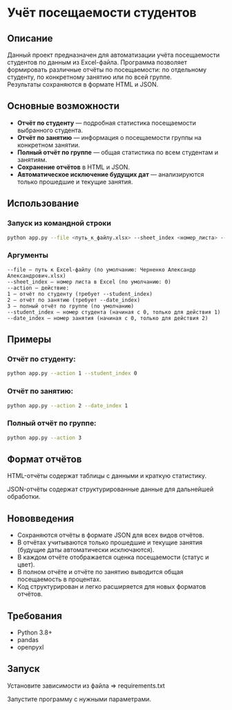 # Учёт посещаемости студентов

## Описание

Данный проект предназначен для автоматизации учёта посещаемости студентов по данным из Excel-файла. Программа позволяет формировать различные отчёты по посещаемости: по отдельному студенту, по конкретному занятию или по всей группе.  
Результаты сохраняются в формате HTML и JSON.

## Основные возможности

- **Отчёт по студенту** — подробная статистика посещаемости выбранного студента.
- **Отчёт по занятию** — информация о посещаемости группы на конкретном занятии.
- **Полный отчёт по группе** — общая статистика по всем студентам и занятиям.
- **Сохранение отчётов** в HTML и JSON.
- **Автоматическое исключение будущих дат** — анализируются только прошедшие и текущие занятия.

## Использование

### Запуск из командной строки

```sh
python app.py --file <путь_к_файлу.xlsx> --sheet_index <номер_листа> --action <действие> [--student_index <номер_студента>] [--date_index <номер_занятия>]
```

### Аргументы
```
--file — путь к Excel-файлу (по умолчанию: Черненко Александр Александрович.xlsx)
--sheet_index — номер листа в Excel (по умолчанию: 0)
--action — действие:
1 — отчёт по студенту (требует --student_index)
2 — отчёт по занятию (требует --date_index)
3 — полный отчёт по группе (по умолчанию)
--student_index — номер студента (начиная с 0, только для действия 1)
--date_index — номер занятия (начиная с 0, только для действия 2)
```

## Примеры

### Отчёт по студенту:

```bash
python app.py --action 1 --student_index 0
```

### Отчёт по занятию:

```bash
python app.py --action 2 --date_index 1
```

### Полный отчёт по группе:

```bash
python app.py --action 3
```

## Формат отчётов

HTML-отчёты содержат таблицы с данными и краткую статистику.

JSON-отчёты содержат структурированные данные для дальнейшей обработки.

## Нововведения

- Сохраняются отчёты в формате JSON для всех видов отчётов.
- В отчётах учитываются только прошедшие и текущие занятия (будущие даты автоматически исключаются).
- В каждом отчёте отображается оценка посещаемости (статус и цвет).
- В полном отчёте и отчёте по занятию выводится общая посещаемость в процентах.
- Код структурирован и легко расширяется для новых форматов отчётов.

## Требования

- Python 3.8+
- pandas
- openpyxl
## Запуск

Установите зависимости из файла => requirements.txt

Запустите программу с нужными параметрами.
